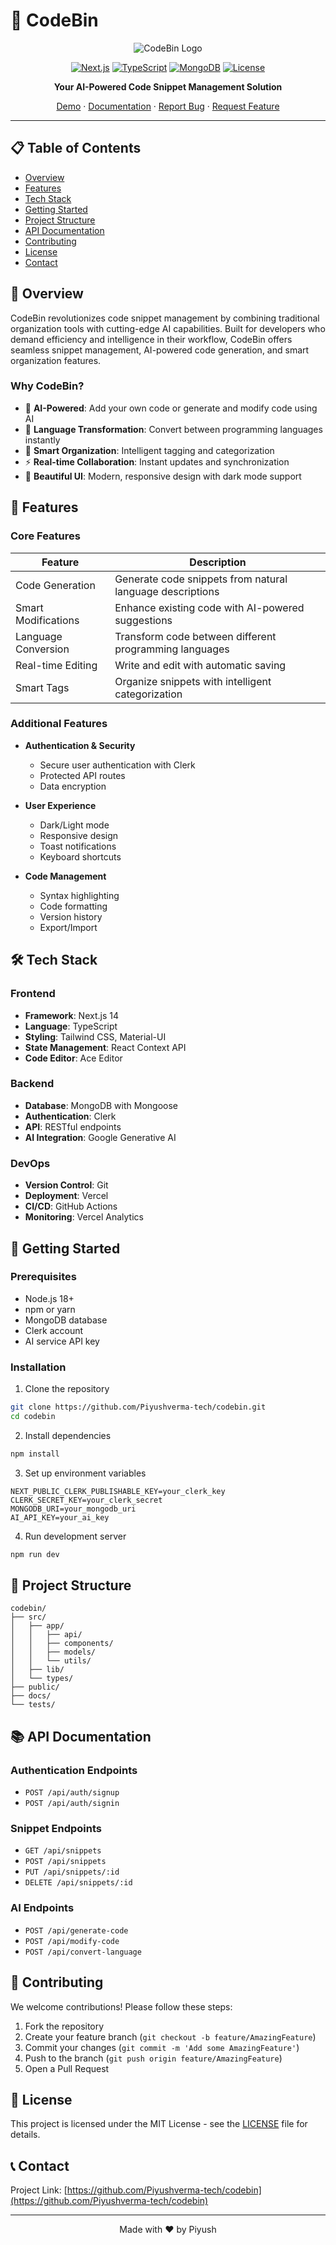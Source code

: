 # 🚀 CodeBin

<div align="center">

![CodeBin Logo](public/Codebin-logo.png)

[![Next.js](https://img.shields.io/badge/Next.js-14-black)](https://nextjs.org/)
[![TypeScript](https://img.shields.io/badge/TypeScript-5-blue)](https://www.typescriptlang.org/)
[![MongoDB](https://img.shields.io/badge/MongoDB-Latest-green)](https://www.mongodb.com/)
[![License](https://img.shields.io/badge/License-MIT-yellow.svg)](LICENSE)

**Your AI-Powered Code Snippet Management Solution**

[Demo](https://codebin.vercel.app) · [Documentation](docs/README.md) · [Report Bug](issues) · [Request Feature](issues)

</div>

---

## 📋 Table of Contents

- [Overview](#-overview)
- [Features](#-features)
- [Tech Stack](#-tech-stack)
- [Getting Started](#-getting-started)
- [Project Structure](#-project-structure)
- [API Documentation](#-api-documentation)
- [Contributing](#-contributing)
- [License](#-license)
- [Contact](#-contact)

## 🌟 Overview

CodeBin revolutionizes code snippet management by combining traditional organization tools with cutting-edge AI capabilities. Built for developers who demand efficiency and intelligence in their workflow, CodeBin offers seamless snippet management, AI-powered code generation, and smart organization features.

### Why CodeBin?

- 🤖 **AI-Powered**: Add your own code or generate and modify code using AI
- 🔄 **Language Transformation**: Convert between programming languages instantly
- 📝 **Smart Organization**: Intelligent tagging and categorization
- ⚡ **Real-time Collaboration**: Instant updates and synchronization
- 🎨 **Beautiful UI**: Modern, responsive design with dark mode support

## 💫 Features

### Core Features

| Feature             | Description                                               |
| ------------------- | --------------------------------------------------------- |
| Code Generation     | Generate code snippets from natural language descriptions |
| Smart Modifications | Enhance existing code with AI-powered suggestions         |
| Language Conversion | Transform code between different programming languages    |
| Real-time Editing   | Write and edit with automatic saving                      |
| Smart Tags          | Organize snippets with intelligent categorization         |

### Additional Features

- **Authentication & Security**

  - Secure user authentication with Clerk
  - Protected API routes
  - Data encryption

- **User Experience**

  - Dark/Light mode
  - Responsive design
  - Toast notifications
  - Keyboard shortcuts

- **Code Management**
  - Syntax highlighting
  - Code formatting
  - Version history
  - Export/Import

## 🛠 Tech Stack

### Frontend

- **Framework**: Next.js 14
- **Language**: TypeScript
- **Styling**: Tailwind CSS, Material-UI
- **State Management**: React Context API
- **Code Editor**: Ace Editor

### Backend

- **Database**: MongoDB with Mongoose
- **Authentication**: Clerk
- **API**: RESTful endpoints
- **AI Integration**: Google Generative AI

### DevOps

- **Version Control**: Git
- **Deployment**: Vercel
- **CI/CD**: GitHub Actions
- **Monitoring**: Vercel Analytics

## 🚀 Getting Started

### Prerequisites

- Node.js 18+
- npm or yarn
- MongoDB database
- Clerk account
- AI service API key

### Installation

1. Clone the repository

```bash
git clone https://github.com/Piyushverma-tech/codebin.git
cd codebin
```

2. Install dependencies

```bash
npm install
```

3. Set up environment variables

```env
NEXT_PUBLIC_CLERK_PUBLISHABLE_KEY=your_clerk_key
CLERK_SECRET_KEY=your_clerk_secret
MONGODB_URI=your_mongodb_uri
AI_API_KEY=your_ai_key
```

4. Run development server

```bash
npm run dev
```

## 📁 Project Structure

```
codebin/
├── src/
│   ├── app/
│   │   ├── api/
│   │   ├── components/
│   │   ├── models/
│   │   └── utils/
│   ├── lib/
│   └── types/
├── public/
├── docs/
└── tests/
```

## 📚 API Documentation

### Authentication Endpoints

- `POST /api/auth/signup`
- `POST /api/auth/signin`

### Snippet Endpoints

- `GET /api/snippets`
- `POST /api/snippets`
- `PUT /api/snippets/:id`
- `DELETE /api/snippets/:id`

### AI Endpoints

- `POST /api/generate-code`
- `POST /api/modify-code`
- `POST /api/convert-language`

## 🤝 Contributing

We welcome contributions! Please follow these steps:

1. Fork the repository
2. Create your feature branch (`git checkout -b feature/AmazingFeature`)
3. Commit your changes (`git commit -m 'Add some AmazingFeature'`)
4. Push to the branch (`git push origin feature/AmazingFeature`)
5. Open a Pull Request

## 📄 License

This project is licensed under the MIT License - see the [LICENSE](LICENSE) file for details.

## 📞 Contact

Project Link: [https://github.com/Piyushverma-tech/codebin](https://github.com/Piyushverma-tech/codebin)

---

<div align="center">
Made with ❤️ by Piyush
</div>
